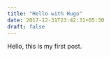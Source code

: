 ```yaml
---
title: "Hello with Hugo"
date: 2017-12-31T23:42:31+05:30
draft: false
---
```


Hello, this is my first post.
